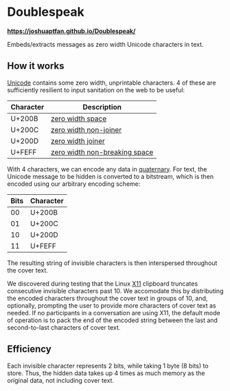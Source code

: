 # Doublespeak

__https://joshuaptfan.github.io/Doublespeak/__

Embeds/extracts messages as zero width Unicode characters in text.

## How it works

[Unicode](https://en.wikipedia.org/wiki/Unicode) contains some zero width, unprintable characters. 4 of these are sufficiently resilient to input sanitation on the web to be useful:

| Character | Description |
| --------- | ----------- |
| U+200B    | [zero width space](https://en.wikipedia.org/wiki/Zero-width_space) |
| U+200C    | [zero width non-joiner](https://en.wikipedia.org/wiki/Zero-width_non-joiner) |
| U+200D    | [zero width joiner](https://en.wikipedia.org/wiki/Zero-width_joiner) |
| U+FEFF    | [zero width non-breaking space](https://en.wikipedia.org/wiki/Byte_order_mark) |

With 4 characters, we can encode any data in [quaternary](https://en.wikipedia.org/wiki/Quaternary_numeral_system). For text, the Unicode message to be hidden is converted to a bitstream, which is then encoded using our arbitrary encoding scheme:

| Bits | Character |
| ---- | --------- |
| 00   | U+200B    |
| 01   | U+200C    |
| 10   | U+200D    |
| 11   | U+FEFF    |

The resulting string of invisible characters is then interspersed throughout the cover text.

We discovered during testing that the Linux [X11](https://en.wikipedia.org/wiki/X_Window_System) clipboard truncates consecutive invisible characters past 10. We accomodate this by distributing the encoded characters throughout the cover text in groups of 10, and, optionally, prompting the user to provide more characters of cover text as needed. If no participants in a conversation are using X11, the default mode of operation is to pack the end of the encoded string between the last and second-to-last characters of cover text.

## Efficiency

Each invisible character represents 2 bits, while taking 1 byte (8 bits) to store. Thus, the hidden data takes up 4 times as much memory as the original data, not including cover text.
